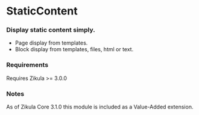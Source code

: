 # StaticContent

### Display static content simply.

 - Page display from templates.
 - Block display from templates, files, html or text.

### Requirements
Requires Zikula >= 3.0.0

### Notes
As of Zikula Core 3.1.0 this module is included as a Value-Added extension.
